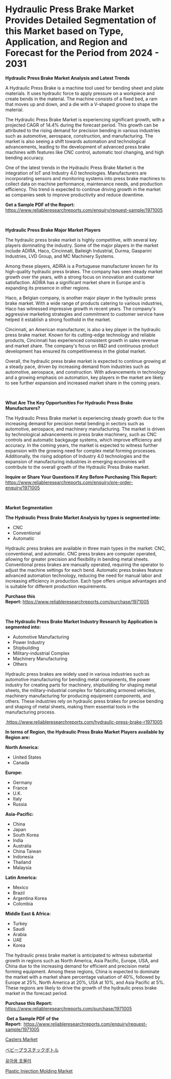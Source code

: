 <p><h1>Hydraulic Press Brake Market Provides Detailed Segmentation of this Market based on Type, Application, and Region and Forecast for the Period from 2024 - 2031</h1></p><p><strong>Hydraulic Press Brake Market Analysis and Latest Trends</strong></p>
<p><p>A Hydraulic Press Brake is a machine tool used for bending sheet and plate materials. It uses hydraulic force to apply pressure on a workpiece and create bends in the material. The machine consists of a fixed bed, a ram that moves up and down, and a die with a V-shaped groove to shape the material.</p><p>The Hydraulic Press Brake Market is experiencing significant growth, with a projected CAGR of 14.4% during the forecast period. This growth can be attributed to the rising demand for precision bending in various industries such as automotive, aerospace, construction, and manufacturing. The market is also seeing a shift towards automation and technological advancements, leading to the development of advanced press brake machines with features like CNC control, automatic tool changing, and high bending accuracy.</p><p>One of the latest trends in the Hydraulic Press Brake Market is the integration of IoT and Industry 4.0 technologies. Manufacturers are incorporating sensors and monitoring systems into press brake machines to collect data on machine performance, maintenance needs, and production efficiency. This trend is expected to continue driving growth in the market as companies seek to improve productivity and reduce downtime.</p></p>
<p><strong>Get a Sample PDF of the Report:&nbsp;</strong> <a href="https://www.reliableresearchreports.com/enquiry/request-sample/1971005">https://www.reliableresearchreports.com/enquiry/request-sample/1971005</a></p>
<p>&nbsp;</p>
<p><strong>Hydraulic Press Brake Major Market Players</strong></p>
<p><p>The hydraulic press brake market is highly competitive, with several key players dominating the industry. Some of the major players in the market include ADIRA, Haco, Cincinnati, Baileigh Industrial, Durma, Gasparini Industries, LVD Group, and MC Machinery Systems.</p><p>Among these players, ADIRA is a Portuguese manufacturer known for its high-quality hydraulic press brakes. The company has seen steady market growth over the years, with a strong focus on innovation and customer satisfaction. ADIRA has a significant market share in Europe and is expanding its presence in other regions.</p><p>Haco, a Belgian company, is another major player in the hydraulic press brake market. With a wide range of products catering to various industries, Haco has witnessed impressive growth in recent years. The company's aggressive marketing strategies and commitment to customer service have helped it establish a strong foothold in the market.</p><p>Cincinnati, an American manufacturer, is also a key player in the hydraulic press brake market. Known for its cutting-edge technology and reliable products, Cincinnati has experienced consistent growth in sales revenue and market share. The company's focus on R&D and continuous product development has ensured its competitiveness in the global market.</p><p>Overall, the hydraulic press brake market is expected to continue growing at a steady pace, driven by increasing demand from industries such as automotive, aerospace, and construction. With advancements in technology and a growing emphasis on automation, key players in the market are likely to see further expansion and increased market share in the coming years.</p></p>
<p>&nbsp;</p>
<p><strong>What Are The Key Opportunities For Hydraulic Press Brake Manufacturers?</strong></p>
<p><p>The Hydraulic Press Brake market is experiencing steady growth due to the increasing demand for precision metal bending in sectors such as automotive, aerospace, and machinery manufacturing. The market is driven by technological advancements in press brake machinery, such as CNC controls and automatic backgauge systems, which improve efficiency and accuracy. In the coming years, the market is expected to witness further expansion with the growing need for complex metal forming processes. Additionally, the rising adoption of Industry 4.0 technologies and the expansion of manufacturing industries in emerging economies will contribute to the overall growth of the Hydraulic Press Brake market.</p></p>
<p><strong>Inquire or Share Your Questions If Any Before Purchasing This Report:</strong> <a href="https://www.reliableresearchreports.com/enquiry/pre-order-enquiry/1971005">https://www.reliableresearchreports.com/enquiry/pre-order-enquiry/1971005</a></p>
<p>&nbsp;</p>
<p><strong>Market Segmentation</strong></p>
<p><strong>The Hydraulic Press Brake Market Analysis by types is segmented into:</strong></p>
<p><ul><li>CNC</li><li>Conventional</li><li>Automatic</li></ul></p>
<p><p>Hydraulic press brakes are available in three main types in the market: CNC, conventional, and automatic. CNC press brakes are computer operated, allowing for greater precision and flexibility in bending metal sheets. Conventional press brakes are manually operated, requiring the operator to adjust the machine settings for each bend. Automatic press brakes feature advanced automation technology, reducing the need for manual labor and increasing efficiency in production. Each type offers unique advantages and is suitable for different production requirements.</p></p>
<p><strong>Purchase this Report:&nbsp;</strong><a href="https://www.reliableresearchreports.com/purchase/1971005">https://www.reliableresearchreports.com/purchase/1971005</a></p>
<p>&nbsp;</p>
<p><strong>The Hydraulic Press Brake Market Industry Research by Application is segmented into:</strong></p>
<p><ul><li>Automotive Manufacturing</li><li>Power Industry</li><li>Shipbuilding</li><li>Military-industrial Complex</li><li>Machinery Manufacturing</li><li>Others</li></ul></p>
<p><p>Hydraulic press brakes are widely used in various industries such as automotive manufacturing for bending metal components, the power industry for creating parts for machinery, shipbuilding for shaping metal sheets, the military-industrial complex for fabricating armored vehicles, machinery manufacturing for producing equipment components, and others. These industries rely on hydraulic press brakes for precise bending and shaping of metal sheets, making them essential tools in the manufacturing process.</p></p>
<p><a href="https://www.reliableresearchreports.com/hydraulic-press-brake-r1971005">&nbsp;https://www.reliableresearchreports.com/hydraulic-press-brake-r1971005</a></p>
<p><strong>In terms of Region, the Hydraulic Press Brake Market Players available by Region are:</strong></p>
<p>
    <p> <strong> North America: </strong>
        <ul>
            <li>United States</li>
            <li>Canada</li>
        </ul>
        </p> 
    <p> <strong> Europe: </strong>
        <ul>
            <li>Germany</li>
            <li>France</li>
            <li>U.K.</li>
            <li>Italy</li>
            <li>Russia</li>
        </ul>
        </p> 
    <p> <strong> Asia-Pacific: </strong>
        <ul>
            <li>China</li>
            <li>Japan</li>
            <li>South Korea</li>
            <li>India</li>
            <li>Australia</li>
            <li>China Taiwan</li>
            <li>Indonesia</li>
            <li>Thailand</li>
            <li>Malaysia</li>
        </ul>
        </p> 
    <p> <strong> Latin America: </strong>
        <ul>
            <li>Mexico</li>
            <li>Brazil</li>
            <li>Argentina Korea</li>
            <li>Colombia</li>
        </ul>
        </p> 
    <p> <strong> Middle East & Africa: </strong>
        <ul>
            <li>Turkey</li>
            <li>Saudi</li>
            <li>Arabia</li>
            <li>UAE</li>
            <li>Korea</li>
        </ul>
    </p>
    </p>
<p><p>The hydraulic press brake market is anticipated to witness substantial growth in regions such as North America, Asia Pacific, Europe, USA, and China due to the increasing demand for efficient and precision metal forming equipment. Among these regions, China is expected to dominate the market with a market share percentage valuation of 40%, followed by Europe at 25%, North America at 20%, USA at 10%, and Asia Pacific at 5%. These regions are likely to drive the growth of the hydraulic press brake market in the forecast period.</p></p>
<p><strong>Purchase this Report: </strong><a href="https://www.reliableresearchreports.com/purchase/1971005">https://www.reliableresearchreports.com/purchase/1971005</a></p>
<p>&nbsp;<strong>Get a Sample PDF of the Report:&nbsp;&nbsp;</strong><a href="https://www.reliableresearchreports.com/enquiry/request-sample/1971005">https://www.reliableresearchreports.com/enquiry/request-sample/1971005</a></p>
<p><strong></strong></p>
<p><p><a href="https://github.com/myacatherineblakecaczo9vcsw/Market-Research-Report-List-3/blob/main/casters-market.md">Casters Market</a></p><p><a href="https://github.com/DayanaRunolfsdottir/Market-Research-Report-List-1/blob/main/9935539159904.md">ベビープラスチックボトル</a></p><p><a href="https://github.com/kein8762/Market-Research-Report-List-2/blob/main/1114948171571.md">유아용 포뮬러</a></p><p><a href="https://github.com/irfadac/Market-Research-Report-List-4/blob/main/plastic-injection-molding-market.md">Plastic Injection Molding Market</a></p></p>